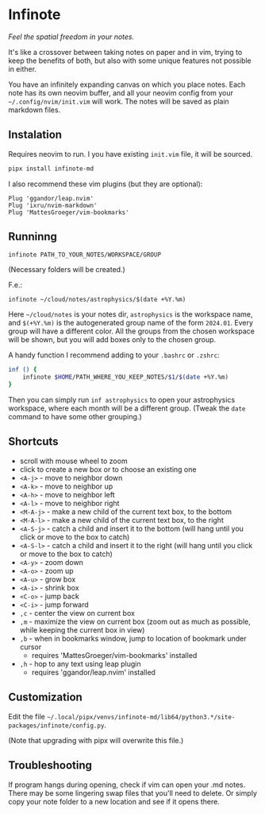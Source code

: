 # Infinote

*Feel the spatial freedom in your notes.*

It's like a crossover between taking notes on paper and in vim, trying to keep the benefits of both, but also with some unique features not possible in either.

You have an infinitely expanding canvas on which you place notes. Each note has its own neovim buffer, and all your neovim config from your `~/.config/nvim/init.vim` will work. The notes will be saved as plain markdown files.

## Instalation

Requires neovim to run. I you have existing `init.vim` file, it will be sourced.

```bash
pipx install infinote-md
```


I also recommend these vim plugins (but they are optional):
```
Plug 'ggandor/leap.nvim'
Plug 'ixru/nvim-markdown'
Plug 'MattesGroeger/vim-bookmarks'
```

## Runninng

```
infinote PATH_TO_YOUR_NOTES/WORKSPACE/GROUP
```

(Necessary folders will be created.)

F.e.:
```
infinote ~/cloud/notes/astrophysics/$(date +%Y.%m)
```

Here `~/cloud/notes` is your notes dir, `astrophysics` is the workspace name, and `$(+%Y.%m)` is the autogenerated group name of the form `2024.01`. Every group will have a different color. All the groups from the chosen workspace will be shown, but you will add boxes only to the chosen group.

A handy function I recommend adding to your `.bashrc` or `.zshrc`:

```bash
inf () {
    infinote $HOME/PATH_WHERE_YOU_KEEP_NOTES/$1/$(date +%Y.%m)
}
```

Then you can simply run `inf astrophysics` to open your astrophysics workspace, where each month will be a different group. (Tweak the `date` command to have some other grouping.)

## Shortcuts
- scroll with mouse wheel to zoom
- click to create a new box or to choose an existing one
- `<A-j>` - move to neighbor down
- `<A-k>` - move to neighbor up
- `<A-h>` - move to neighbor left
- `<A-l>` - move to neighbor right
- `<M-A-j>` - make a new child of the current text box, to the bottom
- `<M-A-l>` - make a new child of the current text box, to the right
- `<A-S-j>` - catch a child and insert it to the bottom (will hang until you click or move to the box to catch)
- `<A-S-l>` - catch a child and insert it to the right (will hang until you click or move to the box to catch)
- `<A-y>` - zoom down
- `<A-o>` - zoom up
- `<A-u>` - grow box
- `<A-i>` - shrink box
- `<C-o>` - jump back
- `<C-i>` - jump forward
- `,c` - center the view on current box
- `,m` - maximize the view on current box (zoom out as much as possible, while keeping the current box in view)
- `,b` - when in bookmarks window, jump to location of bookmark under cursor
    - requires 'MattesGroeger/vim-bookmarks' installed
- `,h` - hop to any text using leap plugin
    - requires 'ggandor/leap.nvim' installed

## Customization

Edit the file `~/.local/pipx/venvs/infinote-md/lib64/python3.*/site-packages/infinote/config.py`.

(Note that upgrading with pipx will overwrite this file.)

## Troubleshooting

If program hangs during opening, check if vim can open your .md notes. There may be some lingering swap files that you'll need to delete. Or simply copy your note folder to a new location and see if it opens there.
